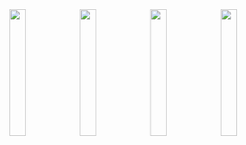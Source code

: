 <img src="screenshots/scrn_aerial_01.png" width="24%"> 
<img src="screenshots/scrn_aerial_02.png" width="24%"> 
<img src="screenshots/scrn_aerial_03.png" width="24%"> 
<img src="screenshots/scrn_aerial_04.png" width="24%">